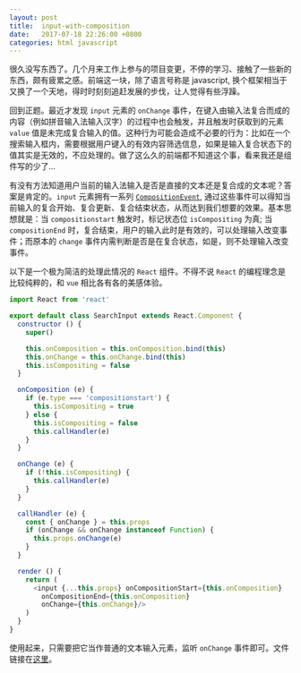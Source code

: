 ```yaml
---
layout: post
title:  input-with-composition
date:   2017-07-18 22:26:00 +0800
categories: html javascript
---
```


很久没写东西了。几个月来工作上参与的项目变更，不停的学习、接触了一些新的东西，颇有疲累之感。前端这一块，除了语言号称是 javascript, 换个框架相当于又换了一个天地，得时时刻刻追赶发展的步伐，让人觉得有些浮躁。

回到正题。最近才发现 `input` 元素的 `onChange` 事件，在键入由输入法复合而成的内容（例如拼音输入法输入汉字）的过程中也会触发，并且触发时获取到的元素 `value` 值是未完成复合输入的值。这种行为可能会造成不必要的行为：比如在一个搜索输入框内，需要根据用户键入的有效内容筛选信息，如果是输入复合状态下的值其实是无效的，不应处理的。做了这么久的前端都不知道这个事，看来我还是组件写的少了...

有没有方法知道用户当前的输入法输入是否是直接的文本还是复合成的文本呢？答案是肯定的。`input` 元素拥有一系列 [`CompositionEvent`](https://developer.mozilla.org/en-US/docs/Web/API/CompositionEvent), 通过这些事件可以得知当前输入的复合开始、复合更新、复合结束状态，从而达到我们想要的效果。基本思想就是：当 `compositionstart` 触发时，标记状态位 `isCompositing` 为真; 当 `compositionEnd` 时，复合结束，用户的输入此时是有效的，可以处理输入改变事件；而原本的 `change` 事件内需判断是否是在复合状态，如是，则不处理输入改变事件。

以下是一个极为简洁的处理此情况的 `React` 组件。不得不说 `React` 的编程理念是比较纯粹的，和 `vue` 相比各有各的美感体验。

```javascript
import React from 'react'

export default class SearchInput extends React.Component {
  constructor () {
    super()

    this.onComposition = this.onComposition.bind(this)
    this.onChange = this.onChange.bind(this)
    this.isCompositing = false
  }

  onComposition (e) {
    if (e.type === 'compositionstart') {
      this.isCompositing = true
    } else {
      this.isCompositing = false
      this.callHandler(e)
    }
  }

  onChange (e) {
    if (!this.isCompositing) {
      this.callHandler(e)
    }
  }

  callHandler (e) {
    const { onChange } = this.props
    if (onChange && onChange instanceof Function) {
      this.props.onChange(e)
    }
  }

  render () {
    return (
      <input {...this.props} onCompositionStart={this.onComposition}
        onCompositionEnd={this.onComposition}
        onChange={this.onChange}/>
    )
  }
}
```

使用起来，只需要把它当作普通的文本输入元素，监听 `onChange` 事件即可。文件链接在[这里](https://github.com/aprilandjan/react-starter/blob/test/search-input/src/components/SearchInput.js)。
